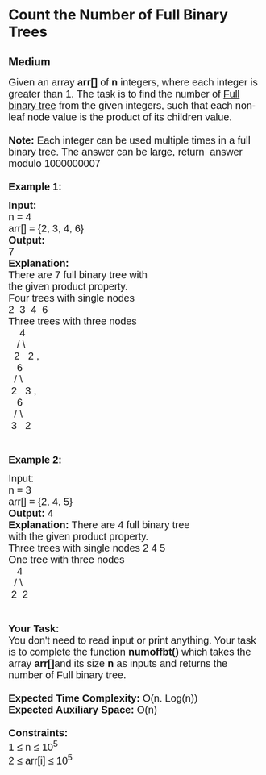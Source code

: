 # Count the Number of Full Binary Trees
## Medium
<div class="problems_problem_content__Xm_eO"><div><span style="font-family:arial,helvetica,sans-serif"><span style="font-size:20px">Given an array <strong>arr[]</strong> of <strong>n</strong> integers, where each integer is greater than 1. The task is to find the number of <a href="http://quiz.geeksforgeeks.org/binary-tree-set-3-types-of-binary-tree/">Full binary tree</a> from the given integers, such that each non-leaf node value is the product of its children value.<br>
<br>
<strong>Note:</strong> Each integer can be used multiple times in a full binary tree. The answer can be large, return&nbsp; answer modulo 1000000007<br>
<br>
<strong>Example 1:</strong></span></span></div>

<pre style="position: relative;"><span style="font-family:arial,helvetica,sans-serif"><span style="font-size:20px"><strong>Input:</strong>
n = 4
arr[] = {2, 3, 4, 6}
<strong>Output:
</strong>7
<strong>Explanation:</strong>
There are 7 full binary tree with
the given product property.
Four trees with single nodes
2  3  4  6
Three trees with three nodes
    4   
   / \
  2   2 ,
   6    
  / \
 2   3 ,
   6
  / \
 3   2</span></span><div class="open_grepper_editor" title="Edit &amp; Save To Grepper"></div></pre>

<p>&nbsp;</p>

<div><span style="font-family:arial,helvetica,sans-serif"><span style="font-size:20px"><strong>Example 2:</strong></span></span></div>

<pre style="position: relative;"><span style="font-family:arial,helvetica,sans-serif"><span style="font-size:20px">Input: 
n = 3
arr[] = {2, 4, 5} 
<strong>Output: </strong>4
<strong>Explanation:</strong> There are 4 full binary tree
with the given product property. 
Three trees with single nodes 2 4 5<strong>
</strong>One tree with three nodes<strong>
</strong>   4
  / \
 2  2</span></span><div class="open_grepper_editor" title="Edit &amp; Save To Grepper"></div></pre>

<p>&nbsp;</p>

<p><span style="font-family:arial,helvetica,sans-serif"><span style="font-size:20px"><strong>Your Task:&nbsp;&nbsp;</strong><br>
You don't need to read input or print anything. Your task is to complete the function&nbsp;<strong>numoffbt()</strong>&nbsp;which takes the array <strong>arr[]</strong>and its size <strong>n</strong><strong> </strong>as inputs and returns the number of Full binary tree.<br>
<br>
<strong>Expected Time Complexity:</strong> O(n. Log(n))<br>
<strong>Expected Auxiliary Space:</strong> O(n)<br>
<br>
<strong>Constraints:</strong><br>
1 ≤ n&nbsp;≤ 10<sup>5</sup><br>
2 ≤ arr[i] ≤ 10<sup>5</sup></span></span></p>
</div>